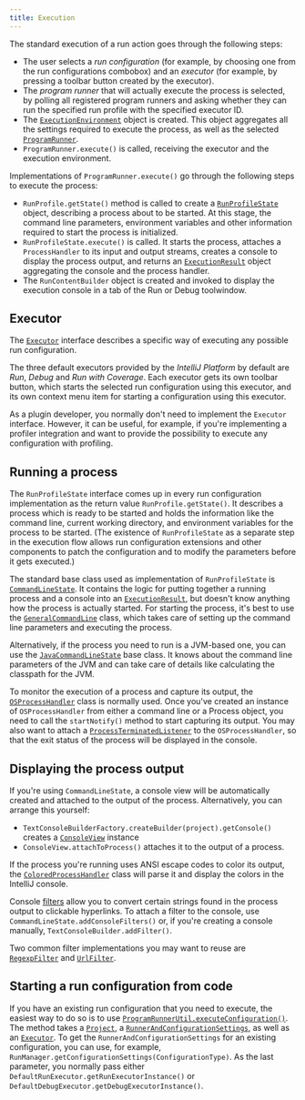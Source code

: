 ```yaml
---
title: Execution
---
```


The standard execution of a run action goes through the following steps:

* The user selects a *run configuration* (for example, by choosing one from the run configurations combobox) and an *executor*  (for example, by pressing a toolbar button created by the executor).
* The *program runner* that will actually execute the process is selected, by polling all registered program runners and asking whether they can run the specified run profile with the specified executor ID.
* The [`ExecutionEnvironment`](upsource:///platform/lang-api/src/com/intellij/execution/runners/ExecutionEnvironment.java) object is created. This object aggregates all the settings required to execute the process, as well as the selected [`ProgramRunner`](upsource:///platform/lang-api/src/com/intellij/execution/runners/ProgramRunner.java).
* `ProgramRunner.execute()` is called, receiving the executor and the execution environment.

Implementations of `ProgramRunner.execute()` go through the following steps to execute the process:

* `RunProfile.getState()` method is called to create a [`RunProfileState`](upsource:///platform/lang-api/src/com/intellij/execution/configurations/RunProfileState.java) object, describing a process about to be started. At this stage, the command line parameters, environment variables and other information required to start the process is initialized.
* `RunProfileState.execute()` is called. It starts the process, attaches a `ProcessHandler` to its input and output streams, creates a console to display the process output, and returns an [`ExecutionResult`](upsource:///platform/lang-api/src/com/intellij/execution/ExecutionResult.java) object aggregating the console and the process handler.
* The `RunContentBuilder` object is created and invoked to display the execution console in a tab of the Run or Debug toolwindow.

## Executor

The [`Executor`](upsource:///platform/lang-api/src/com/intellij/execution/Executor.java) interface describes a specific way of executing any possible run configuration.

The three default executors provided by the *IntelliJ Platform* by default are _Run_, _Debug_ and _Run with Coverage_.  Each executor gets its own toolbar button, which starts the selected run configuration using this executor, and its own context menu item for starting a configuration using this executor.

As a plugin developer, you normally don't need to implement the `Executor` interface. However, it can be useful, for example, if you're implementing a profiler integration and want to provide the possibility to execute any configuration with profiling.

## Running a process

The `RunProfileState` interface comes up in every run configuration implementation as the return value `RunProfile.getState()`. It describes a process which is ready to be started and holds the information like the command line, current working directory, and environment variables for the process to be started. (The existence of `RunProfileState` as a separate step in the execution flow allows run configuration extensions and other components to patch the configuration and to modify the parameters before it gets executed.)

The standard base class used as implementation of `RunProfileState` is [`CommandLineState`](upsource:///platform/lang-api/src/com/intellij/execution/configurations/CommandLineState.java). It contains the logic for putting together a running process and a console into an [`ExecutionResult`](upsource:///platform/lang-api/src/com/intellij/execution/ExecutionResult.java), but doesn't know anything how the process is actually started. For starting the process, it's best to use the [`GeneralCommandLine`](upsource:///platform/platform-api/src/com/intellij/execution/configurations/GeneralCommandLine.java) class, which takes care of setting up the command line parameters and executing the process.

Alternatively, if the process you need to run is a JVM-based one, you can use the [`JavaCommandLineState`](upsource:///java/execution/openapi/src/com/intellij/execution/configurations/JavaCommandLineState.java) base class. It knows about the command line parameters of the JVM and can take care of details like calculating the classpath for the JVM.

To monitor the execution of a process and capture its output, the [`OSProcessHandler`](upsource:///platform/platform-api/src/com/intellij/execution/process/OSProcessHandler.java) class is normally used. Once you've created an instance of `OSProcessHandler` from either a command line or a Process object, you need to call the `startNotify()` method to start capturing its output. You may also want to attach a [`ProcessTerminatedListener`](upsource:///platform/platform-api/src/com/intellij/execution/process/ProcessTerminatedListener.java) to the `OSProcessHandler`, so that the exit status of the process will be displayed in the console.

## Displaying the process output

If you're using `CommandLineState`, a console view will be automatically created and attached to the output of the process. Alternatively, you can arrange this yourself:

* `TextConsoleBuilderFactory.createBuilder(project).getConsole()` creates a [`ConsoleView`](upsource:///platform/lang-api/src/com/intellij/execution/ui/ConsoleView.java) instance
* `ConsoleView.attachToProcess()` attaches it to the output of a process.

If the process you're running uses ANSI escape codes to color its output, the [`ColoredProcessHandler`](upsource:///platform/platform-api/src/com/intellij/execution/process/ColoredProcessHandler.java) class will parse it and display the colors in the IntelliJ console.

Console [filters](upsource:///platform/lang-api/src/com/intellij/execution/filters/Filter.java) allow you to convert certain strings found in the process output to clickable hyperlinks. To attach a filter to the console, use `CommandLineState.addConsoleFilters()` or, if you're creating a console manually, `TextConsoleBuilder.addFilter()`.

Two common filter implementations you may want to reuse are [`RegexpFilter`](upsource:///platform/lang-api/src/com/intellij/execution/filters/RegexpFilter.java) and [`UrlFilter`](upsource:///platform/lang-api/src/com/intellij/execution/filters/UrlFilter.java).

## Starting a run configuration from code

If you have an existing run configuration that you need to execute, the easiest way to do so is to use [`ProgramRunnerUtil.executeConfiguration()`](upsource:///platform/lang-impl/src/com/intellij/execution/ProgramRunnerUtil.java)<!--#L110-->. The method takes a [`Project`](upsource:///platform/core-api/src/com/intellij/openapi/project/Project.java), a [`RunnerAndConfigurationSettings`](upsource:///platform/lang-api/src/com/intellij/execution/RunnerAndConfigurationSettings.java), as well as an [`Executor`](upsource:///platform/lang-api/src/com/intellij/execution/Executor.java). To get the `RunnerAndConfigurationSettings` for an existing configuration, you can use, for example, `RunManager.getConfigurationSettings(ConfigurationType)`. As the last parameter, you normally pass either `DefaultRunExecutor.getRunExecutorInstance()` or `DefaultDebugExecutor.getDebugExecutorInstance()`.
